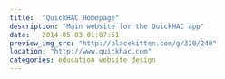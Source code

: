 ```yaml
---
title:  "QuickHAC Homepage"
description: "Main website for the QuickHAC app"
date:   2014-05-03 01:07:51
preview_img_src: "http://placekitten.com/g/320/240"
location: "http://www.quickhac.com"
categories: education website design
---
```

